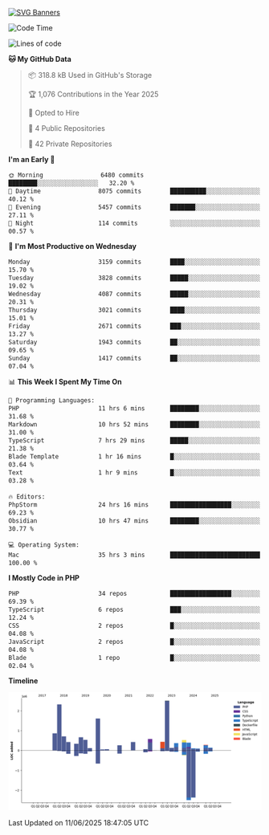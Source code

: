 [![SVG Banners](https://svg-banners.vercel.app/api?type=glitch&text1=Gere_Lajos%F0%9F%92%BB&width=800&height=400)](https://github.com/Akshay090/svg-banners)

<!--START_SECTION:waka-->
![Code Time](http://img.shields.io/badge/Code%20Time-2%2C574%20hrs%2028%20mins-blue)

![Lines of code](https://img.shields.io/badge/From%20Hello%20World%20I%27ve%20Written-13.9%20million%20lines%20of%20code-blue)

**🐱 My GitHub Data** 

> 📦 318.8 kB Used in GitHub's Storage 
 > 
> 🏆 1,076 Contributions in the Year 2025
 > 
> 💼 Opted to Hire
 > 
> 📜 4 Public Repositories 
 > 
> 🔑 42 Private Repositories 
 > 
**I'm an Early 🐤** 

```text
🌞 Morning                6480 commits        ████████░░░░░░░░░░░░░░░░░   32.20 % 
🌆 Daytime                8075 commits        ██████████░░░░░░░░░░░░░░░   40.12 % 
🌃 Evening                5457 commits        ███████░░░░░░░░░░░░░░░░░░   27.11 % 
🌙 Night                  114 commits         ░░░░░░░░░░░░░░░░░░░░░░░░░   00.57 % 
```
📅 **I'm Most Productive on Wednesday** 

```text
Monday                   3159 commits        ████░░░░░░░░░░░░░░░░░░░░░   15.70 % 
Tuesday                  3828 commits        █████░░░░░░░░░░░░░░░░░░░░   19.02 % 
Wednesday                4087 commits        █████░░░░░░░░░░░░░░░░░░░░   20.31 % 
Thursday                 3021 commits        ████░░░░░░░░░░░░░░░░░░░░░   15.01 % 
Friday                   2671 commits        ███░░░░░░░░░░░░░░░░░░░░░░   13.27 % 
Saturday                 1943 commits        ██░░░░░░░░░░░░░░░░░░░░░░░   09.65 % 
Sunday                   1417 commits        ██░░░░░░░░░░░░░░░░░░░░░░░   07.04 % 
```


📊 **This Week I Spent My Time On** 

```text
💬 Programming Languages: 
PHP                      11 hrs 6 mins       ████████░░░░░░░░░░░░░░░░░   31.68 % 
Markdown                 10 hrs 52 mins      ████████░░░░░░░░░░░░░░░░░   31.00 % 
TypeScript               7 hrs 29 mins       █████░░░░░░░░░░░░░░░░░░░░   21.38 % 
Blade Template           1 hr 16 mins        █░░░░░░░░░░░░░░░░░░░░░░░░   03.64 % 
Text                     1 hr 9 mins         █░░░░░░░░░░░░░░░░░░░░░░░░   03.28 % 

🔥 Editors: 
PhpStorm                 24 hrs 16 mins      █████████████████░░░░░░░░   69.23 % 
Obsidian                 10 hrs 47 mins      ████████░░░░░░░░░░░░░░░░░   30.77 % 

💻 Operating System: 
Mac                      35 hrs 3 mins       █████████████████████████   100.00 % 
```

**I Mostly Code in PHP** 

```text
PHP                      34 repos            █████████████████░░░░░░░░   69.39 % 
TypeScript               6 repos             ███░░░░░░░░░░░░░░░░░░░░░░   12.24 % 
CSS                      2 repos             █░░░░░░░░░░░░░░░░░░░░░░░░   04.08 % 
JavaScript               2 repos             █░░░░░░░░░░░░░░░░░░░░░░░░   04.08 % 
Blade                    1 repo              █░░░░░░░░░░░░░░░░░░░░░░░░   02.04 % 
```



**Timeline**

![Lines of Code chart](https://raw.githubusercontent.com/gere-lajos/gere-lajos/main/assets/bar_graph.png)


 Last Updated on 11/06/2025 18:47:05 UTC
<!--END_SECTION:waka-->
